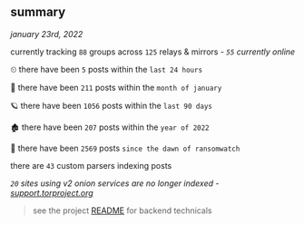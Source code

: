 
## summary
_january 23rd, 2022_

currently tracking `88` groups across `125` relays & mirrors - _`55` currently online_

⏲ there have been `5` posts within the `last 24 hours`

🦈 there have been `211` posts within the `month of january`

🪐 there have been `1056` posts within the `last 90 days`

🏚 there have been `207` posts within the `year of 2022`

🦕 there have been `2569` posts `since the dawn of ransomwatch`

there are `43` custom parsers indexing posts

_`20` sites using v2 onion services are no longer indexed - [support.torproject.org](https://support.torproject.org/onionservices/v2-deprecation/)_

> see the project [README](https://github.com/thetanz/ransomwatch#ransomwatch--) for backend technicals
